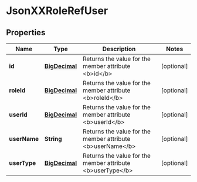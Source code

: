 
# JsonXXRoleRefUser

## Properties
Name | Type | Description | Notes
------------ | ------------- | ------------- | -------------
**id** | [**BigDecimal**](BigDecimal.md) | Returns the value for the member attribute &lt;b&gt;id&lt;/b&gt; |  [optional]
**roleId** | [**BigDecimal**](BigDecimal.md) | Returns the value for the member attribute &lt;b&gt;roleId&lt;/b&gt; |  [optional]
**userId** | [**BigDecimal**](BigDecimal.md) | Returns the value for the member attribute &lt;b&gt;userId&lt;/b&gt; |  [optional]
**userName** | **String** | Returns the value for the member attribute &lt;b&gt;userName&lt;/b&gt; |  [optional]
**userType** | [**BigDecimal**](BigDecimal.md) | Returns the value for the member attribute &lt;b&gt;userType&lt;/b&gt; |  [optional]



